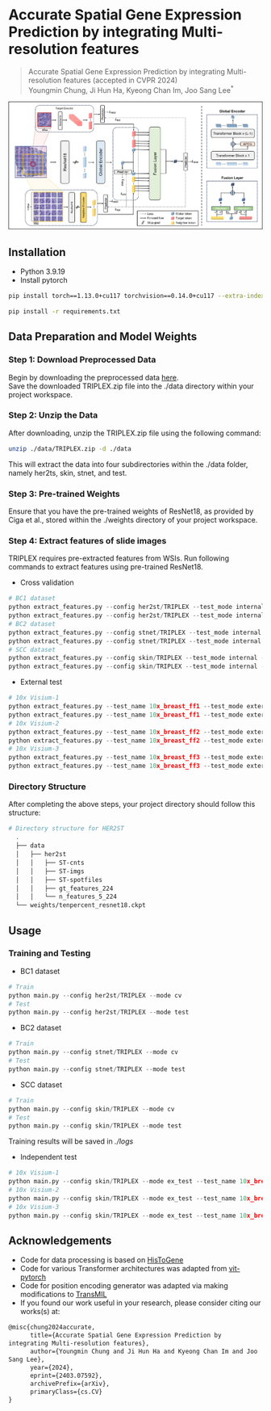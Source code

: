 # Accurate Spatial Gene Expression Prediction by integrating Multi-resolution features 

> Accurate Spatial Gene Expression Prediction by integrating Multi-resolution features (accepted in CVPR 2024) \
Youngmin Chung, Ji Hun Ha, Kyeong Chan Im, Joo Sang Lee<sup>*

<img src="./figures/TRIPLEX_main.jpg" title="TRIPLEX"/>
 
## Installation
- Python 3.9.19
- Install pytorch
```bash
pip install torch==1.13.0+cu117 torchvision==0.14.0+cu117 --extra-index-url https://download.pytorch.org/whl/cu117
```
```bash
pip install -r requirements.txt
```

## Data Preparation and Model Weights
### Step 1: Download Preprocessed Data
Begin by downloading the preprocessed data [here](https://drive.google.com/drive/folders/13oJqeoU5_QPy4_yeZ4eK694AGoBuQjop?usp=drive_link). \
Save the downloaded TRIPLEX.zip file into the ./data directory within your project workspace.

### Step 2: Unzip the Data
After downloading, unzip the TRIPLEX.zip file using the following command:
```bash
unzip ./data/TRIPLEX.zip -d ./data
```
This will extract the data into four subdirectories within the ./data folder, namely her2ts, skin, stnet, and test.

### Step 3: Pre-trained Weights
Ensure that you have the pre-trained weights of ResNet18, as provided by Ciga et al., stored within the ./weights directory of your project workspace. 

### Step 4: Extract features of slide images
TRIPLEX requires pre-extracted features from WSIs. Run following commands to extract features using pre-trained ResNet18.  
- Cross validation
```python
# BC1 dataset
python extract_features.py --config her2st/TRIPLEX --test_mode internal --extract_mode g_target
python extract_features.py --config her2st/TRIPLEX --test_mode internal --extract_mode neighbor
# BC2 dataset
python extract_features.py --config stnet/TRIPLEX --test_mode internal --extract_mode g_target
python extract_features.py --config stnet/TRIPLEX --test_mode internal --extract_mode neighbor
# SCC dataset
python extract_features.py --config skin/TRIPLEX --test_mode internal --extract_mode g_target
python extract_features.py --config skin/TRIPLEX --test_mode internal --extract_mode neighbor
```

- External test
```python
# 10x Visium-1
python extract_features.py --test_name 10x_breast_ff1 --test_mode external --extract_mode g_target 
python extract_features.py --test_name 10x_breast_ff1 --test_mode external --extract_mode neighbor
# 10x Visium-2
python extract_features.py --test_name 10x_breast_ff2 --test_mode external --extract_mode g_target 
python extract_features.py --test_name 10x_breast_ff2 --test_mode external --extract_mode neighbor
# 10x Visium-3
python extract_features.py --test_name 10x_breast_ff3 --test_mode external --extract_mode g_target 
python extract_features.py --test_name 10x_breast_ff3 --test_mode external --extract_mode neighbor
```

### Directory Structure
After completing the above steps, your project directory should follow this structure: 
```bash
# Directory structure for HER2ST
  .
  ├── data
  │   ├── her2st
  │   │   ├── ST-cnts
  │   │   ├── ST-imgs
  │   │   ├── ST-spotfiles
  │   │   ├── gt_features_224
  │   │   └── n_features_5_224
  └── weights/tenpercent_resnet18.ckpt

```


## Usage
### Training and Testing
- BC1 dataset
```python
# Train
python main.py --config her2st/TRIPLEX --mode cv
# Test
python main.py --config her2st/TRIPLEX --mode test
```

- BC2 dataset
```python
# Train
python main.py --config stnet/TRIPLEX --mode cv
# Test
python main.py --config stnet/TRIPLEX --mode test
```

- SCC dataset
```python
# Train
python main.py --config skin/TRIPLEX --mode cv
# Test
python main.py --config skin/TRIPLEX --mode test
```

Training results will be saved in *./logs*

- Independent test

```python
# 10x Visium-1
python main.py --config skin/TRIPLEX --mode ex_test --test_name 10x_breast_ff1
# 10x Visium-2
python main.py --config skin/TRIPLEX --mode ex_test --test_name 10x_breast_ff2
# 10x Visium-3
python main.py --config skin/TRIPLEX --mode ex_test --test_name 10x_breast_ff3
```

## Acknowledgements
- Code for data processing is based on [HisToGene](https://github.com/maxpmx/HisToGene)
- Code for various Transformer architectures was adapted from [vit-pytorch](https://github.com/lucidrains/vit-pytorch)
- Code for position encoding generator was adapted via making modifications to [TransMIL](https://github.com/szc19990412/TransMIL)
- If you found our work useful in your research, please consider citing our works(s) at:

```
@misc{chung2024accurate,
      title={Accurate Spatial Gene Expression Prediction by integrating Multi-resolution features}, 
      author={Youngmin Chung and Ji Hun Ha and Kyeong Chan Im and Joo Sang Lee},
      year={2024},
      eprint={2403.07592},
      archivePrefix={arXiv},
      primaryClass={cs.CV}
}
```
